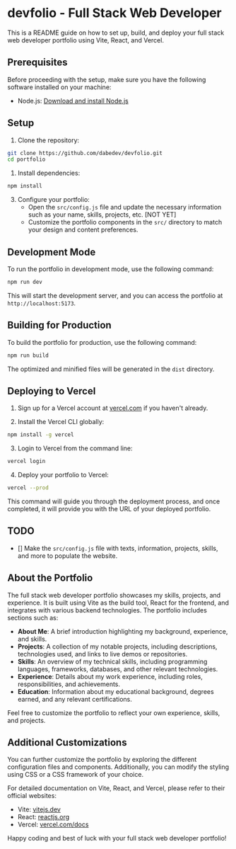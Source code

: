 # devfolio - Full Stack Web Developer

This is a README guide on how to set up, build, and deploy your full stack web developer portfolio using Vite, React, and Vercel.

## Prerequisites

Before proceeding with the setup, make sure you have the following software installed on your machine:

- Node.js: [Download and install Node.js](https://nodejs.org/en/download/)

## Setup

1. Clone the repository:

```sh
git clone https://github.com/dabedev/devfolio.git
cd portfolio
```

1. Install dependencies:

```sh
npm install
```

3. Configure your portfolio:
   - Open the `src/config.js` file and update the necessary information such as your name, skills, projects, etc. [NOT YET]
   - Customize the portfolio components in the `src/` directory to match your design and content preferences.

## Development Mode

To run the portfolio in development mode, use the following command:

```sh
npm run dev
```

This will start the development server, and you can access the portfolio at `http://localhost:5173`.

## Building for Production

To build the portfolio for production, use the following command:

```sh
npm run build
```

The optimized and minified files will be generated in the `dist` directory.

## Deploying to Vercel

1. Sign up for a Vercel account at [vercel.com](https://vercel.com) if you haven't already.

2. Install the Vercel CLI globally:

```sh
npm install -g vercel
```

3. Login to Vercel from the command line:

```sh
vercel login
```

4. Deploy your portfolio to Vercel:

```sh
vercel --prod
```

This command will guide you through the deployment process, and once completed, it will provide you with the URL of your deployed portfolio.

## TODO

- [] Make the `src/config.js` file with texts, information, projects, skills, and more to populate the website.

## About the Portfolio

The full stack web developer portfolio showcases my skills, projects, and experience. It is built using Vite as the build tool, React for the frontend, and integrates with various backend technologies. The portfolio includes sections such as:

- **About Me**: A brief introduction highlighting my background, experience, and skills.
- **Projects**: A collection of my notable projects, including descriptions, technologies used, and links to live demos or repositories.
- **Skills**: An overview of my technical skills, including programming languages, frameworks, databases, and other relevant technologies.
- **Experience**: Details about my work experience, including roles, responsibilities, and achievements.
- **Education**: Information about my educational background, degrees earned, and any relevant certifications.

Feel free to customize the portfolio to reflect your own experience, skills, and projects.

## Additional Customizations

You can further customize the portfolio by exploring the different configuration files and components. Additionally, you can modify the styling using CSS or a CSS framework of your choice.

For detailed documentation on Vite, React, and Vercel, please refer to their official websites:

- Vite: [vitejs.dev](https://vitejs.dev/)
- React: [reactjs.org](https://reactjs.org/)
- Vercel: [vercel.com/docs](https://vercel.com/docs)

Happy coding and best of luck with your full stack web developer portfolio!
